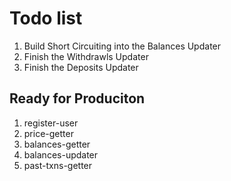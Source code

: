 # Todo list

1. Build Short Circuiting into the Balances Updater
2. Finish the Withdrawls Updater
3. Finish the Deposits Updater

## Ready for Produciton

1. register-user
2. price-getter
3. balances-getter
4. balances-updater
5. past-txns-getter
